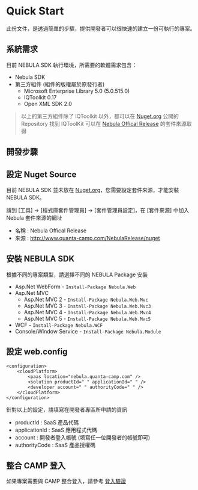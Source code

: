 Quick Start================此份文件，是透過簡單的步驟，提供開發者可以很快速的建立一份可執行的專案。  系統需求----------------目前 NEBULA SDK 執行環境，所需要的軟體需求包含：* Nebula SDK * 第三方組件 (組件的版權屬於原發行者) 	* Microsoft Enterprise Library 5.0 (5.0.515.0)	* IQToolkit 0.17	* Open XML SDK 2.0> 以上的第三方組件除了 IQToolkit 以外，都可以在 [Nuget.org](http://nuget.org) 公開的 Repository 找到> IQToolKit 可以在 [Nebula Offical Release](http://www.quanta-camp.com/NebulaRelease/nuget) 的套件來源取得開發步驟----------------## 設定 Nuget Source目前 NEBULA SDK 並未放在 [Nuget.org](http://nuget.org)，您需要設定套件來源，才能安裝 NEBULA SDK。  請到 [工具] -> [程式庫套件管理員] -> [套件管理員設定]，在 [套件來源] 中加入 Nebula 套件來源的網址* 名稱 : Nebula Offical Release* 來源 : http://www.quanta-camp.com/NebulaRelease/nuget## 安裝 NEBULA SDK根據不同的專案類型，請選擇不同的 NEBULA Package 安裝* Asp.Net WebForm - `Install-Package Nebula.Web`* Asp.Net MVC    * Asp.Net MVC 2 - `Install-Package Nebula.Web.Mvc`     * Asp.Net MVC 3 - `Install-Package Nebula.Web.Mvc3`     * Asp.Net MVC 4 - `Install-Package Nebula.Web.Mvc4`     * Asp.Net MVC 5 - `Install-Package Nebula.Web.Mvc5` * WCF - `Install-Package Nebula.WCF`* Console/Window Service - `Install-Package Nebula.Module` ## 設定 web.config    <configuration>	    <cloudPlatform>		    <paas location="nebula.quanta-camp.com" />    		<solution productId=" " applicationId=" " />    		<developer account=" " authorityCode=" " />    	</cloudPlatform>    </configuration>針對以上的設定，請填寫在開發者專區所申請的資訊  * productId : SaaS 產品代碼  * applicationId : SaaS 應用程式代碼  * account : 開發者登入帳號 (填寫任一位開發者的帳號即可) * authorityCode : SaaS 產品授權碼## 整合 CAMP 登入如果專案需要與 CAMP 整合登入，請參考 [登入驗證](dotnet/Authentication.md)